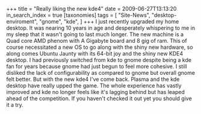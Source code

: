 +++
title = "Really liking the new kde4"
date = 2009-06-27T13:13:20
in_search_index = true
[taxonomies]
tags = [
	"Site-News",
	"desktop-enviroment",
	"gnome",
	"kde",
]
+++
I just recently upgraded my home desktop. It was nearing 10 years in age and desperately whispering to me in my sleep that it wasn't going to last much longer. The new machine is a Quad core AMD phenom with A Gigabyte board and 8 gig of ram. This of course necessitated a new OS to go along with the shiny new hardware, so along comes Ubuntu Jaunty with its 64-bit joy and the shiny new KDE4 desktop. I had previously switched from kde to gnome despite being a kde fan for years because gnome had just begun to feel more cohesive. I still disliked the lack of configurability as compared to gnome but overall gnome felt better. But with the new kde4 I've come back. Plasma and the kde desktop have really upped the game. The whole experience has vastly improved and kde no longer feels like it's lagging behind but has leaped ahead of the competition. If you haven't checked it out yet you should give it a try.
